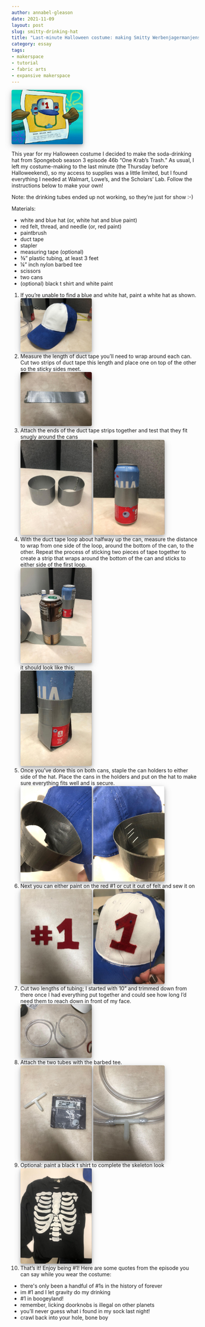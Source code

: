 ```yaml
---
author: annabel-gleason
date: 2021-11-09
layout: post
slug: smitty-drinking-hat
title: "Last-minute Halloween costume: making Smitty Werbenjagermanjensen’s soda-drinking hat"
category: essay
tags:
- makerspace
- tutorial
- fabric arts
- expansive makerspace
---
```

<style>
  img {
    box-shadow: 0 4px 8px 0 rgba(0, 0, 0, 0.2), 0 6px 20px 0 rgba(0, 0, 0, 0.19);
    border-radius: 4px;
    max-width: 20vw;
  }
  h2 {
    font-size: 18px; 
    text-decoration: underline; 
    color: #555;
  }
  pre.highlight {
    padding: 8px;
  }
</style>

![Smitty's soda drinking hat](/assets/post-media/smitty-hat/image8.png)

This year for my Halloween costume I decided to make the soda-drinking hat from Spongebob season 3 episode 46b “One Krab’s Trash.” As usual, I left my costume-making to the last minute (the Thursday before Halloweekend), so my access to supplies was a little limited, but I found everything I needed at Walmart, Lowe’s, and the Scholars’ Lab. Follow the instructions below to make your own!

Note: the drinking tubes ended up not working, so they’re just for show :-)

Materials:
- white and blue hat (or, white hat and blue paint)
- red felt, thread, and needle (or, red paint)
- paintbrush
- duct tape
- stapler
- measuring tape (optional)
- ⅜” plastic tubing, at least 3 feet
- ¼” inch nylon barbed tee
- scissors 
- two cans
- (optional) black t shirt and white paint

1. If you’re unable to find a blue and white hat, paint a white hat as shown.<br>
  ![the hat](/assets/post-media/smitty-hat/image5.jpg)
2. Measure the length of duct tape you’ll need to wrap around each can. Cut two strips of duct tape this length and place one on top of the other so the sticky sides meet.<br>
  ![Strip of tape](/assets/post-media/smitty-hat/image9.jpg)
3. Attach the ends of the duct tape strips together and test that they fit snugly around the cans<br>
  ![circles of tape](/assets/post-media/smitty-hat/image10.jpg)
  ![tape around the can](/assets/post-media/smitty-hat/image12.jpg)
4. With the duct tape loop about halfway up the can, measure the distance to wrap from one side of the loop, around the bottom of the can, to the other. Repeat the process of sticking two pieces of tape together to create a strip that wraps around the bottom of the can and sticks to either side of the first loop.<br> 
![tape around the can](/assets/post-media/smitty-hat/image6.jpg)<br>
it should look like this:<br> 
![tape around the can](/assets/post-media/smitty-hat/image7.jpg)
5. Once you’ve done this on both cans, staple the can holders to either side of the hat. Place the cans in the holders and put on the hat to make sure everything fits well and is secure.<br>
![tape on the left side](/assets/post-media/smitty-hat/image13.jpg)
![tape on the right side](/assets/post-media/smitty-hat/image4.jpg)
6. Next you can either paint on the red #1 or cut it out of felt and sew it on<br>
![tape on the left side](/assets/post-media/smitty-hat/image14.jpg)
![tape on the right side](/assets/post-media/smitty-hat/image1.jpg)
7. Cut two lengths of tubing; I started with 10” and trimmed down from there once I had everything put together and could see how long I’d need them to reach down in front of my face.<br>
![the tubes](/assets/post-media/smitty-hat/image3.jpg)
8. Attach the two tubes with the barbed tee.<br>
![tee](/assets/post-media/smitty-hat/image2.jpg)
![tee and tubes](/assets/post-media/smitty-hat/image11.jpg)
9. Optional: paint a black t shirt to complete the skeleton look<br>
![skeleton shirt](/assets/post-media/smitty-hat/image15.jpg)
10. That’s it! Enjoy being #1! Here are some quotes from the episode you can say while you wear the costume:

- there's only been a handful of #1s in the history of forever
- im #1 and I let gravity do my drinking
- #1 in boogeyland!
- remember, licking doorknobs is illegal on other planets
- you’ll never guess what i found in my sock last night! 
- crawl back into your hole, bone boy